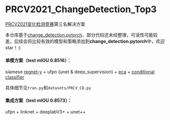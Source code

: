 # PRCV2021_ChangeDetection_Top3
[PRCV2021变化检测竞赛](https://captain-whu.github.io/PRCV2021_RS/index.html)第三名解决方案


本仓库基于[change_detection.pytorch](https://github.com/likyoo/change_detection.pytorch)，部分代码还未经整理，可读性可能较差。后续会将比较有效的模型和策略添加到**change_detection.pytorch**中，欢迎star！:)



#### 单模方案（test mIOU 0.8516）：

siamese [regnet-y](https://arxiv.org/pdf/2003.13678.pdf) + ufpn (unet & deep_supervision) + [eca](https://arxiv.org/abs/1910.03151) + [conditional classifier](https://arxiv.org/pdf/2109.10322.pdf) 

具体细节见`tran.py`和`datasets/PRCV_CD.py`



#### 集成方案（test mIOU 0.8573）：

ufpn + linknet + deeplabV3+ + unet++

